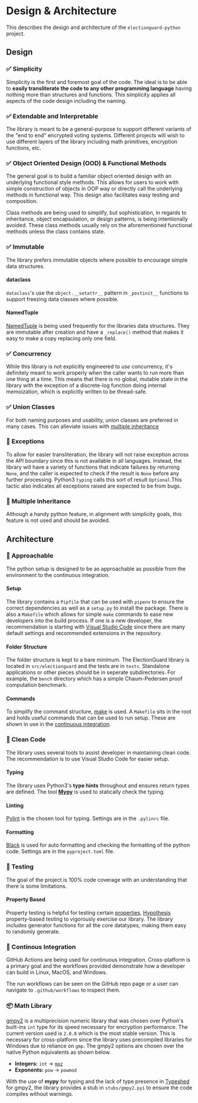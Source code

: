 # Design & Architecture

This describes the design and architecture of the `electionguard-python` project.

## Design

### ✅ Simplicity

Simplicity is the first and foremost goal of the code. The ideal is to be able to **easily transliterate the code to any other programming language** having nothing more than structures and functions. This simplicity applies all aspects of the code design including the naming.

### ✅ Extendable and Interpretable

The library is meant to be a general-purpose to support different variants of the "end to end" encrypted voting systems. Different projects will wish to use different layers of the library including math primitives, encryption functions, etc.

### ✅ Object Oriented Design (OOD) & Functional Methods

The general goal is to build a familiar object oriented design with an underlying functional style methods. This allows for users to work with simple construction of objects in OOP way or directly call the underlying methods in functional way. This design also facilitates easy testing and composition.

Class methods are being used to simplify, but sophistication, in regards to inheritance, object encapsulation, or design patterns, is being intentionally avoided. These class methods usually rely on the aforementioned functional methods unless the class contains state.

### ✅ Immutable

The library prefers immutable objects where possible to encourage simple data structures.

#### dataclass

`dataclass`'s use the `object.__setattr__` pattern in `_postinit__` functions to support freezing data classes where possible.

#### NamedTuple

[NamedTuple](https://docs.python.org/3/library/typing.html#typing.NamedTuple) is being used frequently for the libraries data structures. They are immutable after creation and have a `_replace()` method that makes it easy to make a copy replacing only one field.

### ✅ Concurrency

While this library is not explicitly engineered to _use_ concurrency, it's definitely meant to work properly when the caller wants to run more than one thing at a time. This means that there is no global, mutable state in the library with the exception of a discrete-log function doing internal memoization, which is explicitly written to be thread-safe.

### ✅ Union Classes

For both naming purposes and usability, union classes are preferred in many cases. This can alleviate issues with [multiple inheritance](#multiple-inheritance)

### 🚫 Exceptions

To allow for easier transliteration, the library will not raise exception across the API boundary since this is not available in all languages. Instead, the library will have a variety of functions that indicate failures by returning `None`, and the caller is expected to check if the result is `None` before any further processing. Python3 `typing` calls this sort of result `Optional`.This tactic also indicates all exceptions raised are expected to be from bugs.

### 🚫 Multiple Inheritance

Although a handy python feature, in alignment with simplicity goals, this feature is not used and should be avoided.

## Architecture

### 🤝 Approachable

The python setup is designed to be as approachable as possible from the environment to the continuous integration.

#### Setup

The library contains a `Pipfile` that can be used with `pipenv` to ensure the correct dependencies as well as a `setup.py` to install the package. There is also a `Makefile` which allows for simple `make` commands to ease new developers into the build process. If one is a new developer, the recommendation is starting with [Visual Studio Code](https://code.visualstudio.com/) since there are many default settings and recommended extensions in the repository.

#### Folder Structure

The folder structure is kept to a bare minimum. The ElectionGuard library is located in `src/electionguard` and the tests are in `tests`. Standalone applications or other pieces should be in seperate subdirectories. For example, the `bench` directory which has a simple Chaum-Pedersen proof computation benchmark.

#### Commands

To simplify the command structure, [make](https://www.gnu.org/software/make/manual/make.html) is used. A `Makefile` sits in the root and holds useful commands that can be used to run setup. These are shown in use in the [continuous integration](#continuous-integration).

### 🧹 Clean Code

The library uses several tools to assist developer in maintaining clean code. The recommendation is to use Visual Studio Code for easier setup.

#### Typing

The library uses Python3's **type hints** throughout and ensures return types are defined. The tool **[Mypy](https://mypy.readthedocs.io/en/stable/)** is used to statically check the typing.

#### Linting

[Pylint]() is the chosen tool for typing. Settings are in the `.pylinrc` file.

#### Formatting

[Black]() is used for auto formatting and checking the formatting of the python code. Settings are in the `pyproject.toml` file.

### 🧪 Testing

The goal of the project is 100% code coverage with an understanding that there is some limitations.

#### Property Based

Property testing is helpful for testing certain [properties](https://fsharpforfunandprofit.com/posts/property-based-testing-2/). [Hypothesis](https://hypothesis.readthedocs.io/en/stable/) property-based testing to vigorously exercise our library. The library includes generator functions for all the core datatypes, making them easy to randomly generate.

### 🚀 Continous Integration

GitHub Actions are being used for continuous integration. Cross-platform is a primary goal and the workflows provided demonstrate how a developer can build in Linux, MacOS, and Windows.

The run workflows can be seen on the GitHub repo page or a user can navigate to `.github/workflows` to inspect them.

### 📦 Math Library

[gmpy2](https://gmpy2.readthedocs.io/en/latest/index.html) is a multiprecision numeric library that was chosen over Python's built-ins `int` type for its speed necessary for encryption performance. The current version used is `2.0.8` which is the most stable version. This is necessary for cross-platform since the library uses precompiled libraries for Windows due to reliance on `gmp`. The gmpy2 options are chosen over the native Python equivalents as shown below.

- **Integers:** `int` -> [`mpz`](https://gmpy2.readthedocs.io/en/latest/mpz.html)
- **Exponents:** `pow` -> `powmod`

With the use of **mypy** for typing and the lack of type presence in [Typeshed](https://github.com/python/typeshed) for gmpy2, the library provides a stub in `stubs/gmpy2.pyi` to ensure the code compiles without warnings.

